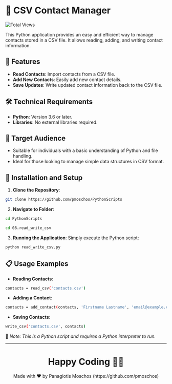 # 📝 CSV Contact Manager

![Total Views](https://views.whatilearened.today/views/github/pmoschos/pmoschos.svg)

This Python application provides an easy and efficient way to manage contacts stored in a CSV file. It allows reading, adding, and writing contact information.

## 🌟 Features

- **Read Contacts**: Import contacts from a CSV file.
- **Add New Contacts**: Easily add new contact details.
- **Save Updates**: Write updated contact information back to the CSV file.

## 🛠️ Technical Requirements

- **Python**: Version 3.6 or later.
- **Libraries**: No external libraries required.

## 🎯 Target Audience

- Suitable for individuals with a basic understanding of Python and file handling.
- Ideal for those looking to manage simple data structures in CSV format.

## 🚀 Installation and Setup

1. **Clone the Repository**:
```bash
git clone https://github.com/pmoschos/PythonScripts
```
2. **Navigate to Folder**:
```bash
cd PythonScripts
```

```bash
cd 08.read_write_csv
```

3. **Running the Application**:
Simply execute the Python script:
```bash
python read_write_csv.py
```

## 📋 Usage Examples
- **Reading Contacts**:
```bash
contacts = read_csv('contacts.csv')
```
- **Adding a Contact**:
```bash
contacts = add_contact(contacts, 'Firstname Lastname', 'email@example.com', '123-456-7890')
```

- **Saving Contacts**:
```bash
write_csv('contacts.csv', contacts)
```

🔗 *Note: This is a Python script and requires a Python interpreter to run.*

---

<h1 align=center>Happy Coding 👨‍💻 </h1>

<p align="center">
  Made with ❤️ by Panagiotis Moschos (https://github.com/pmoschos)
</p>